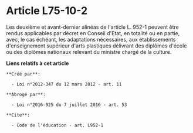 # Article L75-10-2

Les deuxième et avant-dernier alinéas de l'article L. 952-1 peuvent être rendus applicables par décret en Conseil d'Etat, en
totalité ou en partie, avec, le cas échéant, les adaptations nécessaires, aux établissements d'enseignement supérieur d'arts
plastiques délivrant des diplômes d'école ou des diplômes nationaux relevant du ministre chargé de la culture.

**Liens relatifs à cet article**

	**Créé par**:

	  - Loi n°2012-347 du 12 mars 2012 - art. 11

	**Abrogé par**:

	  - Loi n°2016-925 du 7 juillet 2016 - art. 53

	**Cite**:

	  - Code de l'éducation - art. L952-1
